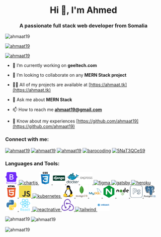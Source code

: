 <h1 align="center">Hi 👋, I'm Ahmed</h1>
<h3 align="center">A passionate full stack web developer from Somalia</h3>

<p align="left"> <img src="https://komarev.com/ghpvc/?username=ahmaat19&label=Profile%20views&color=0e75b6&style=flat" alt="ahmaat19" /> </p>

<p align="left"> <a href="https://github.com/ryo-ma/github-profile-trophy"><img src="https://github-profile-trophy.vercel.app/?username=ahmaat19" alt="ahmaat19" /></a> </p>

<p align="left"> <a href="https://twitter.com/ahmaat19" target="blank"><img src="https://img.shields.io/twitter/follow/ahmaat19?logo=twitter&style=for-the-badge" alt="ahmaat19" /></a> </p>

- 🔭 I’m currently working on **geeltech.com**

- 👯 I’m looking to collaborate on any **MERN Stack project**

- 👨‍💻 All of my projects are available at [https://ahmaat.tk](https://ahmaat.tk)

- 💬 Ask me about **MERN Stack**

- 📫 How to reach me **ahmaat19@gmail.com**

- 📄 Know about my experiences [https://github.com/ahmaat19](https://github.com/ahmaat19)

<h3 align="left">Connect with me:</h3>
<p align="left">
<a href="https://twitter.com/ahmaat19" target="blank"><img align="center" src="https://cdn.jsdelivr.net/npm/simple-icons@3.0.1/icons/twitter.svg" alt="ahmaat19" height="30" width="40" /></a>
<a href="https://fb.com/ahmaat19" target="blank"><img align="center" src="https://cdn.jsdelivr.net/npm/simple-icons@3.0.1/icons/facebook.svg" alt="ahmaat19" height="30" width="40" /></a>
<a href="https://instagram.com/ahmaat19" target="blank"><img align="center" src="https://cdn.jsdelivr.net/npm/simple-icons@3.0.1/icons/instagram.svg" alt="ahmaat19" height="30" width="40" /></a>
<a href="https://www.youtube.com/c/barocoding" target="blank"><img align="center" src="https://cdn.jsdelivr.net/npm/simple-icons@3.0.1/icons/youtube.svg" alt="barocoding" height="30" width="40" /></a>
<a href="https://discord.gg/5NaT3QCeS9" target="blank"><img align="center" src="https://cdn.jsdelivr.net/npm/simple-icons@3.0.1/icons/discord.svg" alt="5NaT3QCeS9" height="30" width="40" /></a>
</p>

<h3 align="left">Languages and Tools:</h3>
<p align="left"> <a href="https://getbootstrap.com" target="_blank"> <img src="https://raw.githubusercontent.com/devicons/devicon/master/icons/bootstrap/bootstrap-plain-wordmark.svg" alt="bootstrap" width="40" height="40"/> </a> <a href="https://www.chartjs.org" target="_blank"> <img src="https://www.chartjs.org/media/logo-title.svg" alt="chartjs" width="40" height="40"/> </a> <a href="https://www.w3schools.com/css/" target="_blank"> <img src="https://raw.githubusercontent.com/devicons/devicon/master/icons/css3/css3-original-wordmark.svg" alt="css3" width="40" height="40"/> </a> <a href="https://www.djangoproject.com/" target="_blank"> <img src="https://raw.githubusercontent.com/devicons/devicon/master/icons/django/django-original.svg" alt="django" width="40" height="40"/> </a> <a href="https://www.docker.com/" target="_blank"> <img src="https://raw.githubusercontent.com/devicons/devicon/master/icons/docker/docker-original-wordmark.svg" alt="docker" width="40" height="40"/> </a> <a href="https://expressjs.com" target="_blank"> <img src="https://raw.githubusercontent.com/devicons/devicon/master/icons/express/express-original-wordmark.svg" alt="express" width="40" height="40"/> </a> <a href="https://www.figma.com/" target="_blank"> <img src="https://www.vectorlogo.zone/logos/figma/figma-icon.svg" alt="figma" width="40" height="40"/> </a> <a href="https://www.gatsbyjs.com/" target="_blank"> <img src="https://www.vectorlogo.zone/logos/gatsbyjs/gatsbyjs-icon.svg" alt="gatsby" width="40" height="40"/> </a> <a href="https://heroku.com" target="_blank"> <img src="https://www.vectorlogo.zone/logos/heroku/heroku-icon.svg" alt="heroku" width="40" height="40"/> </a> <a href="https://www.w3.org/html/" target="_blank"> <img src="https://raw.githubusercontent.com/devicons/devicon/master/icons/html5/html5-original-wordmark.svg" alt="html5" width="40" height="40"/> </a> <a href="https://developer.mozilla.org/en-US/docs/Web/JavaScript" target="_blank"> <img src="https://raw.githubusercontent.com/devicons/devicon/master/icons/javascript/javascript-original.svg" alt="javascript" width="40" height="40"/> </a> <a href="https://kubernetes.io" target="_blank"> <img src="https://www.vectorlogo.zone/logos/kubernetes/kubernetes-icon.svg" alt="kubernetes" width="40" height="40"/> </a> <a href="https://www.linux.org/" target="_blank"> <img src="https://raw.githubusercontent.com/devicons/devicon/master/icons/linux/linux-original.svg" alt="linux" width="40" height="40"/> </a> <a href="https://www.mongodb.com/" target="_blank"> <img src="https://raw.githubusercontent.com/devicons/devicon/master/icons/mongodb/mongodb-original-wordmark.svg" alt="mongodb" width="40" height="40"/> </a> <a href="https://www.mysql.com/" target="_blank"> <img src="https://raw.githubusercontent.com/devicons/devicon/master/icons/mysql/mysql-original-wordmark.svg" alt="mysql" width="40" height="40"/> </a> <a href="https://www.nginx.com" target="_blank"> <img src="https://raw.githubusercontent.com/devicons/devicon/master/icons/nginx/nginx-original.svg" alt="nginx" width="40" height="40"/> </a> <a href="https://nodejs.org" target="_blank"> <img src="https://raw.githubusercontent.com/devicons/devicon/master/icons/nodejs/nodejs-original-wordmark.svg" alt="nodejs" width="40" height="40"/> </a> <a href="https://www.photoshop.com/en" target="_blank"> <img src="https://raw.githubusercontent.com/devicons/devicon/master/icons/photoshop/photoshop-line.svg" alt="photoshop" width="40" height="40"/> </a> <a href="https://www.postgresql.org" target="_blank"> <img src="https://raw.githubusercontent.com/devicons/devicon/master/icons/postgresql/postgresql-original-wordmark.svg" alt="postgresql" width="40" height="40"/> </a> <a href="https://www.python.org" target="_blank"> <img src="https://raw.githubusercontent.com/devicons/devicon/master/icons/python/python-original.svg" alt="python" width="40" height="40"/> </a> <a href="https://reactjs.org/" target="_blank"> <img src="https://raw.githubusercontent.com/devicons/devicon/master/icons/react/react-original-wordmark.svg" alt="react" width="40" height="40"/> </a> <a href="https://reactnative.dev/" target="_blank"> <img src="https://reactnative.dev/img/header_logo.svg" alt="reactnative" width="40" height="40"/> </a> <a href="https://redux.js.org" target="_blank"> <img src="https://raw.githubusercontent.com/devicons/devicon/master/icons/redux/redux-original.svg" alt="redux" width="40" height="40"/> </a> <a href="https://tailwindcss.com/" target="_blank"> <img src="https://www.vectorlogo.zone/logos/tailwindcss/tailwindcss-icon.svg" alt="tailwind" width="40" height="40"/> </a> <a href="https://webpack.js.org" target="_blank"> <img src="https://raw.githubusercontent.com/devicons/devicon/d00d0969292a6569d45b06d3f350f463a0107b0d/icons/webpack/webpack-original-wordmark.svg" alt="webpack" width="40" height="40"/> </a> </p>

<p><img align="left" src="https://github-readme-stats.vercel.app/api/top-langs?username=ahmaat19&show_icons=true&locale=en&layout=compact" alt="ahmaat19" /></p>

<p>&nbsp;<img align="center" src="https://github-readme-stats.vercel.app/api?username=ahmaat19&show_icons=true&locale=en" alt="ahmaat19" /></p>

<p><img align="center" src="https://github-readme-streak-stats.herokuapp.com/?user=ahmaat19&" alt="ahmaat19" /></p>
